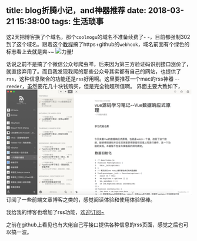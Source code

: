 title: blog折腾小记，and神器推荐
date: 2018-03-21 15:38:00
tags: 生活琐事
---
这2天把博客换了个域名，那个`coolmogu`的域名不准备续费了- -，目前都强制302到了这个域名。跟着这个[教程](https://www.gaoshilei.com/2017/10/30/hexo-init/)搞了https+github的`webhook`，域名前面有个绿色的标志看上去就是爽~~ 
![力量!](https://t10.baidu.com/it/u=558790623,3064289337&fm=170&s=C55F38D29ED69E82E38D05730100A0E2&w=198&h=156&img.JPEG)

话说之前不是搞了个微信公众号爬虫咩，后来因为第三方验证码识别接口涨价了，就直接弃用了。而且我发现我爬的那些公众号其实都有自己的网站，也提供了`rss`，这种信息聚合的功能还是`rss`好用啊。这里要推荐一个mac的rss神器 -- `reeder`，虽然要花几十块钱购买，但是完全物超所值啊。
界面主要大致如下，
<img src="/images/rss.png"/>
订阅了一些前端文章博客之类的，感觉阅读体验和使用体验很棒。

我给我的博客也增加了rss功能，[欢迎订阅~](https://blog.chenkeyi.com/atom.xml)

之前在github上看见也有大佬自己写接口提供各种信息的rss页面，感觉之后也可以搞一波。